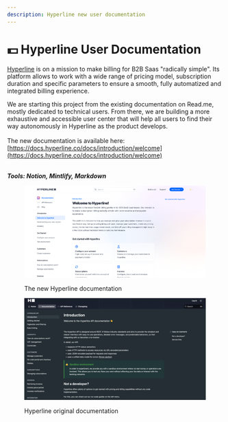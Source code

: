 ```yaml
---
description: Hyperline new user documentation
---
```


# 💵 Hyperline User Documentation

[Hyperline](https://www.hyperline.co/) is on a mission to make billing for B2B Saas "radically simple". Its platform allows to work with a wide range of pricing model, subscription duration and specific parameters to ensure a smooth, fully automatized and integrated billing experience.

We are starting this project from the existing documentation on Read.me, mostly dedicated to technical users. From there, we are building a more exhaustive and accessible user center that will help all users to find their way autonomously in Hyperline as the product develops.\
\
The new documentation is available here: [https://docs.hyperline.co/docs/introduction/welcome](https://docs.hyperline.co/docs/introduction/welcome)

\
_**Tools: Notion, Mintlify, Markdown**_

<figure><img src="../.gitbook/assets/hyperlinedoc.png" alt=""><figcaption><p>The new Hyperline documentation</p></figcaption></figure>



<figure><img src="../.gitbook/assets/image (4).png" alt=""><figcaption><p>Hyperline original documentation</p></figcaption></figure>

